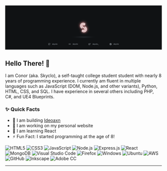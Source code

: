 <html align="left">
<p align="center">
  <img src="https://raw.githubusercontent.com/Skyclo/Skyclo/master/glowbanner_git.png">
</p>
<!--![Visits Badge](https://badges.pufler.dev/visits/skyclo/git-badges)-->

<h2>Hello There! 👋</h2>
<p>I am Conor (aka. Skyclo), a self-taught college student student with nearly 8 years of programming experience. I currently am fluent in multiple languages such as JavaScript (DOM, Node.js, and other variants), Python, HTML, CSS, and SQL. I have experience in several others including PHP, C#, and UE4 Blueprints.</p>
<h3>✨ Quick Facts</h3>

- 🚀 I am building [Ideoaxn](https://github.com/ideoxan)
- 💪 I am working on my personal website
- 🧠 I am learning React
- ⚡ Fun Fact: I started programming at the age of 8!

![HTML5](https://img.shields.io/badge/-HTML5-%23E44D26?style=flat-square&logo=html5&logoColor=white)
![CSS3](https://img.shields.io/badge/-CSS3-%232965f1?style=flat-square&logo=css3&logoColor=white)
![JavaScript](https://img.shields.io/badge/-JavaScript-%23F7DF1E?style=flat-square&logo=javascript&logoColor=black)
![Node.js](https://img.shields.io/badge/-Node.js-%2343853D?style=flat-square&logo=node.js&logoColor=white)
![Express.js](https://img.shields.io/badge/-Express.js-black?style=flat-square&logo=express&logoColor=white)
![React](https://img.shields.io/badge/-React-%2361DAFB?style=flat-square&logo=react&logoColor=black)
![MongoDB](https://img.shields.io/badge/-MongoDB-%2347A248?style=flat-square&logo=mongodb&logoColor=white)
![Visual Studio Code](https://img.shields.io/badge/-VS%20Code-blue?style=flat-square&logo=visual-studio-code&logoColor=white)
![Firefox](https://img.shields.io/badge/-Firefox-%23FF7139?style=flat-square&logo=firefox-browser&logoColor=white)
![Windows](https://img.shields.io/badge/-Windows-blue?style=flat-square&logo=windows&logoColor=white)
![Ubuntu](https://img.shields.io/badge/-Ubuntu-orange?style=flat-square&logo=ubuntu&logoColor=white)
![AWS](https://img.shields.io/badge/-AWS-%23FF9900?style=flat-square&logo=amazon-aws&logoColor=white)
![GitHub](https://img.shields.io/badge/-GitHub-%23212121?style=flat-square&logo=github&logoColor=white)
![Inkscape](https://img.shields.io/badge/-Inkscape-grey?style=flat-square&logo=inkscape&logoColor=white)
![Adobe CC](https://img.shields.io/badge/-Adobe%20CC%20Suite-%23FF0000?style=flat-square&logo=adobe&logoColor=white)
<br><hr>
</html>
